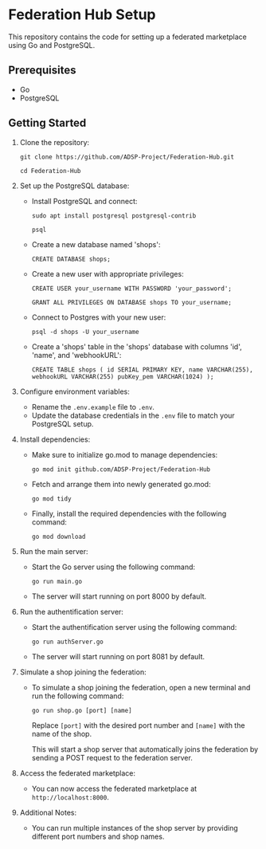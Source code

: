# Federation Hub Setup

This repository contains the code for setting up a federated marketplace using Go and PostgreSQL.

## Prerequisites

- Go
- PostgreSQL

## Getting Started

1. Clone the repository:

   `git clone https://github.com/ADSP-Project/Federation-Hub.git`

   `cd Federation-Hub`

2. Set up the PostgreSQL database:
   - Install PostgreSQL and connect:
     
     `sudo apt install postgresql postgresql-contrib`

     `psql`

   - Create a new database named 'shops':

        `CREATE DATABASE shops;`

   - Create a new user with appropriate privileges:

        `CREATE USER your_username WITH PASSWORD 'your_password';`

        `GRANT ALL PRIVILEGES ON DATABASE shops TO your_username;`

   - Connect to Postgres with your new user:
     
     `psql -d shops -U your_username`

   - Create a 'shops' table in the 'shops' database with columns 'id', 'name', and 'webhookURL':

        ``CREATE TABLE shops (
        id SERIAL PRIMARY KEY,
        name VARCHAR(255),
        webhookURL VARCHAR(255)
        pubKey_pem VARCHAR(1024)
        );``

3. Configure environment variables:
   - Rename the `.env.example` file to `.env`.
   - Update the database credentials in the `.env` file to match your PostgreSQL setup.

4. Install dependencies:

   - Make sure to initialize go.mod to manage dependencies:
   
      `go mod init github.com/ADSP-Project/Federation-Hub`

   - Fetch and arrange them into newly generated go.mod:
   
      `go mod tidy`

   - Finally, install the required dependencies with the following command:
   
      `go mod download`

5. Run the main server:
   - Start the Go server using the following command:

        `go run main.go`

   - The server will start running on port 8000 by default.

6. Run the authentification server:
   - Start the authentification server using the following command:

      `go run authServer.go`

   - The server will start running on port 8081 by default.

7. Simulate a shop joining the federation:
   - To simulate a shop joining the federation, open a new terminal and run the following command:

     `go run shop.go [port] [name]`

     Replace `[port]` with the desired port number and `[name]` with the name of the shop.

     This will start a shop server that automatically joins the federation by sending a POST request to the federation server.

8. Access the federated marketplace:
   - You can now access the federated marketplace at `http://localhost:8000`.

9. Additional Notes:
   - You can run multiple instances of the shop server by providing different port numbers and shop names.
